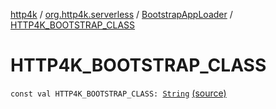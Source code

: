 [http4k](../../index.md) / [org.http4k.serverless](../index.md) / [BootstrapAppLoader](index.md) / [HTTP4K_BOOTSTRAP_CLASS](./-h-t-t-p4-k_-b-o-o-t-s-t-r-a-p_-c-l-a-s-s.md)

# HTTP4K_BOOTSTRAP_CLASS

`const val HTTP4K_BOOTSTRAP_CLASS: `[`String`](https://kotlinlang.org/api/latest/jvm/stdlib/kotlin/-string/index.html) [(source)](https://github.com/http4k/http4k/blob/master/http4k-serverless-lambda/src/main/kotlin/org/http4k/serverless/BootstrapAppLoader.kt#L15)